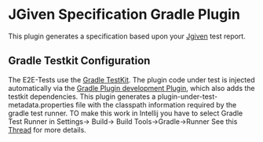 # JGiven Specification Gradle Plugin

This plugin generates a specification based upon your [Jgiven](http://jgiven.org) test report.

## Gradle Testkit Configuration
The E2E-Tests use the [Gradle TestKit](https://docs.gradle.org/current/userguide/test_kit.html).
The plugin code under test is injected automatically via the [Gradle Plugin development Plugin](https://docs.gradle.org/current/userguide/java_gradle_plugin.html#java_gradle_plugin), which also adds the testkit dependencies.
This plugin generates a plugin-under-test-metadata.properties file with the classpath information required by the gradle test runner. TO make this work in Intellij you have to select Gradle Test Runner in Settings-> Build-> Build Tools->Gradle->Runner See this [Thread](https://stackoverflow.com/questions/44679007/plugin-under-test-metadata-properties-not-created-by-gradle-testkit-when-running) for more details.